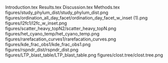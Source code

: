 Introduction.tex
Results.tex
Discussion.tex
Methods.tex
figures/study_phylum_dist/study_phylum_dist.png
figures/ordination_all_day_facet/ordination_day_facet_w_inset (1).png
figures/l2fc1/l2fc_w_inset.png
figures/scatter_heavy_topN2/scatter_heavy_topN.png
figures/het_cyano_temp/het_cyano_temp.png
figures/rarefacation_curves1/rarefacation_curves.png
figures/kde_frac_obs1/kde_frac_obs1.png
figures/rspndr_dist/rspndr_dist.png
figures/LTP_blast_table/LTP_blast_table.png
figures/clost.tree/clost.tree.png
